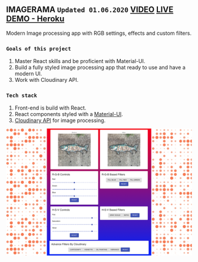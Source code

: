 ## IMAGERAMA `Updated 01.06.2020` [VIDEO](https://youtu.be/iU35G4ZFkfM) [LIVE DEMO - Heroku](https://imagerama.herokuapp.com/)

Modern Image processing app with RGB settings, effects and custom filters.

### `Goals of this project`

1. Master React skills and be proficient with Material-UI.
2. Build a fully styled image processing app that ready to use and have a modern UI.
3. Work with Cloudinary API.

### `Tech stack`

1. Front-end is build with React.
2. React components styled with a [Material-UI](https://material-ui.com).
3. [Cloudinary API](https://cloudinary.com/documentation/admin_api) for image processing.

![Imagerama Demo](./Imagerama_Demo.png)
